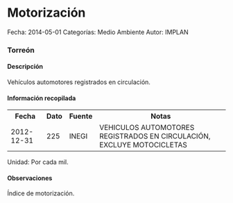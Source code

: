 Motorización
=====

Fecha: 2014-05-01
Categorías: Medio Ambiente
Autor: IMPLAN

### Torreón

#### Descripción

Vehículos automotores registrados en circulación.

#### Información recopilada

<table class="table table-hover table-bordered">
  <tr><th>Fecha</th><th>Dato</th><th>Fuente</th><th>Notas</th></tr>
  <tr><td>2012-12-31</td><td>225</td><td>INEGI</td><td>VEHICULOS AUTOMOTORES REGISTRADOS EN CIRCULACIÓN, EXCLUYE MOTOCICLETAS</td></tr>
</table>

Unidad: Por cada mil.

#### Observaciones

Índice de motorización.
